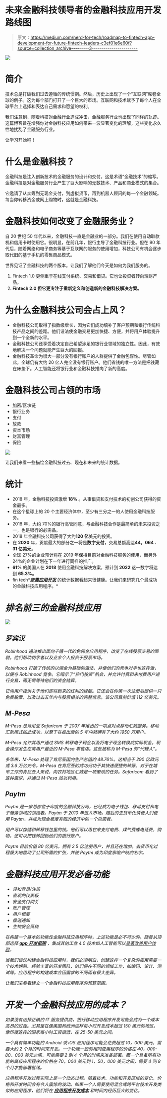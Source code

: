 # 未来金融科技领导者的金融科技应用开发路线图

> 原文：<https://medium.com/nerd-for-tech/roadmap-to-fintech-app-development-for-future-fintech-leaders-c3ef01e6e60f?source=collection_archive---------3----------------------->

![](img/25a4dfa4325b74800b0077194a9403f0.png)

# **简介**

技术总是打破我们过去遵循的传统惯例。然后，历史上出现了一个“互联网”席卷全球的例子。这为每个部门打开了一个巨大的市场。互联网和技术赋予了每个人在全球平台上选择和表达自己需求和愿望的权利。

我们注意到，随着科技对金融行业造成冲击，金融服务行业也出现了同样的轨迹。这篇博客旨在增强你对金融科技应用如何带来一波显著变化的理解，这些变化永久性地扰乱了金融服务行业。

让学习开始吧！

# **什么是金融科技？**

金融科技是注入创新技术的金融服务的设计和交付。这是术语“金融技术”的缩写。金融科技是对金融服务行业产生了巨大影响的无数技术、产品和商业模式的集合。

它邀请了从众筹到无现金支付，到虚拟货币，再到机器人顾问的每一个金融领域。每当你转移资金或网上购物时，这就是金融科技。

# **金融科技如何改变了金融服务业？**

自 20 世纪 50 年代以来，金融科技一直是金融业的一部分。我们在使用自动取款机和信用卡时使用它。很明显，在前几年，银行主导了金融科技行业。但在 90 年代后，随着网络和电子商务等基于互联网的服务的使用增加，科技公司有机会逐步取代旧的基于手机的零售商品模式。

世界见证了金融科技的两个版本。让我们了解他们今天是如何为我们服务的。

1.  Fintech 1.0 更侧重于在线支付系统、交易和借贷。它也让投资者转向理财产品。
2.  **Fintech 2.0
    但它更专注于重新定义和创造新的金融科技解决方案。**

# **为什么金融科技公司会占上风？**

*   金融科技公司取得了指数级增长，因为它们成功填补了客户预期和银行传统科技产品之间的差距。他们设法使金融交易更加快捷、方便，并将用户体验提升到一个全新的水平。
*   金融科技公司还享受着决定自己希望涉足的银行业领域的独立性。因此，有效地解决一个问题就能产生巨大的回报。
*   金融科技革命为很大一部分没有银行账户的人群提供了金融包容性。尽管如此，全球仍有大约 20 亿人完全没有银行账户。他们省钱的唯一方法是把钱藏在床垫下。人工智能还将银行业和金融科技推向了新的高度。

# **金融科技公司占领的市场**

*   加密/区块链
*   银行业务
*   支付
*   放款
*   资本市场
*   财富管理
*   保险

![](img/fb6e7767f10db49b33d97e12d34d352f.png)

让我们来看一些描绘金融科技过去、现在和未来的统计数据。

# **统计**

*   2018 年，金融科技投资激增 **18%** 。从事借贷和支付技术的初创公司获得的资金最多。
*   在这个星球上的 20 个主要经济体中，至少有三分之一的人使用金融科技服务。
*   2018 年，大约 70%的银行高管同意，与金融科技合作是最简单的未来投资之一，也是银行的必需品。
*   2018 年金融科技公司获得了大约**120 亿**美元的投资。
*   在 **2020** 年，贡献最大的部分之一将是**数字支付**，交易总额高达**44，064 . 31 亿美元**。
*   全球 27%的企业预计将在 2019 年保持目前对金融科技服务的使用，而另外 24%的企业计划在下一年进行同样的推广。
*   **61%** 的美国人在 **2018** 使用金融科技解决方案，预计到 **2022** 这一数字将达到 **65.3%。**
*   fin tech*[***按需应用开发***](https://www.technource.com/on-demand-app-development/) 的统计数据看起来很健康。让我们来研究几个最成功的金融科技应用程序。*

# ***排名前三的金融科技应用***

*![](img/0ea74bd47b78f76e7c454aa91ae9c870.png)*

## ***罗宾汉***

*Robinhood 通过推出面向千禧一代的免佣金应用程序，改变了在线股票交易的面貌。他们帮助初学者以及业余个人投资于股票市场。*

*Robinhood 打破了传统的以佣金为基础的做法，并使他们的竞争对手也这样做，以便与 Robinhood 竞争。它暗示了“热门投资”机会，并允许付费和未付费用户进行交易，而无需等待他们的资金结算。*

*它向用户提供关于他们即将到来的红利的提醒。它还会在你第一次注册后提供一只免费股票，以及过去五年内与股票相关的完整信息。该公司目前价值 112 亿美元。*

## ***M-Pesa***

*M-Pesa 是肯尼亚 Safaricom 于 2007 年推出的一项点对点移动汇款服务。移动汇款模式如此成功，以至于在推出后的 5 年内就拥有了大约 1950 万用户。*

*M-Pesa 允许其用户通过 SMS 转移电子现金以及将电子现金转换成实际现金。现金操作发生在离用户最近的 M-Pesa 零售店。这些被称为 M-Pesa 的“代理人”。*

*多年来，M-Pesa 处理了肯尼亚国内生产总值的 48.76%。这相当于 290 亿欧元或 3.6 万亿先令。M-Pesa 在肯尼亚的成功归功于其快速便捷的转账。对于在城市工作的肯尼亚人来说，向农村地区汇款是一项繁琐的任务。Safaricom 看到了这种需求，并通过 M-Pesa 加以利用。*

## ***Paytm***

*Paytm 是一家总部位于印度的金融科技公司，已经成为电子钱包、移动支付和电子商务领域的领跑者。Paytm 于 2010 年进入市场。随后的去货币化诱使人们使用 Paytm，并成为现金极度有限的经济中的一个启蒙者。*

*用户可以存储和转移钱包里的钱。他们可以用它来支付电费、煤气费或电话费，购物，还可以把钱转回到他们的银行账户。*

*Paytm 目前价值 80 亿美元，拥有 2.5 亿注册用户，并且还在增加。去货币化过程极大地推动了公司所需的扩张，并使 Paytm 成为印度家喻户晓的名字。*

# ***金融科技应用开发必备功能***

*   *轻松登录/注册*
*   *直观的仪表板*
*   *安全支付网关*
*   *账户管理*
*   *用户概要*
*   *推送通知*
*   *生物安全系统*

*在构建一个基本的功能性金融科技应用程序时，上述功能是必不可少的。随着从顶部选择 [***app 开发框架***](https://www.technource.com/blog/top-10-mobile-app-development-frameworks/) ，集成其他工业 4.0 技术如人工智能可以[显著改善用户体验](https://bootcamp.uxdesign.cc/common-ux-mistakes-that-you-can-avoid-while-designing-a50a73720f0e)。*

*当我们谈论构建金融科技应用时，我们必须明白，创建这样一个复杂的应用需要一个技术娴熟、经验丰富的开发团队，他们将在不同的领域工作，如编码、设计、测试等。应用程序的构建成本会因需求的不同而有很大差异。*

*让我们来看看建立一个金融科技应用程序的预算范围。*

# *开发一个金融科技应用的成本？*

*如果没有选择正确的 IT 服务提供商，银行移动应用程序开发可能会成为一个成本高昂的过程。尤其是在像美国和欧洲这样每小时开发成本超过 150 美元的地区。像印度这样的国家每小时工资很低，在 25-50 美元之间。*

*一个具有简单功能的 Android 或 iOS 应用程序可能会花费超过 10，000 美元，需要大约 2 个月的时间来开发。一个功能一般的相同应用程序的价格在 40，000-80，000 美元之间，可能需要 2 到 4 个月的时间来准备部署。而一个具备所有功能的高级应用程序的价格在 70，000 美元到 1，50，000 美元之间，需要 4 到 8 个月才能部署就绪。*

*应用程序开发过程实际上是一个动态过程。随着技术、功能和开发区域的变化，价格和开发时间会有令人震惊的波动。如果一个人需要使用混合或跨平台技术开发类似的应用程序，他们将在 [***应用程序开发成本***](https://www.technource.com/blog/mobile-app-development-cost-complete-guide/) 和时间内经历巨大的变化。*